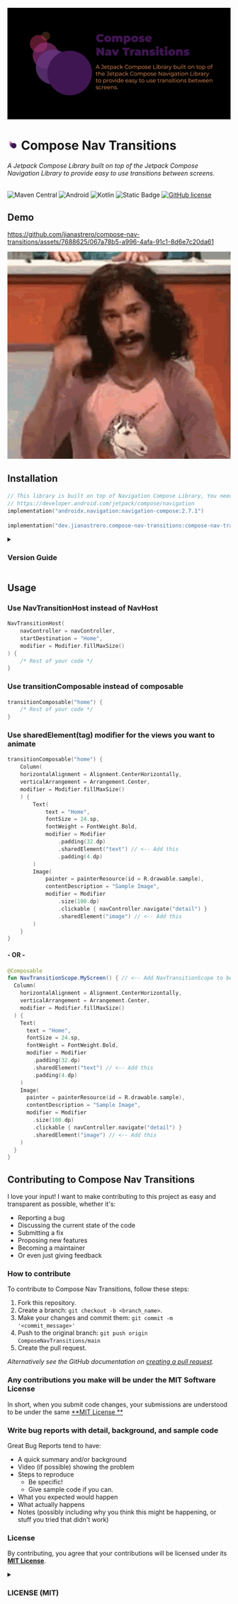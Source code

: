![Compose Nav Transitions Icon](assets/feature-image-compose-nav-transitions.png)

# <img src="assets/compose-nav-transitions.png" width="24px"> Compose Nav Transitions

###### A Jetpack Compose Library built on top of the Jetpack Compose Navigation Library to provide easy to use transitions between screens.

![Maven Central](https://img.shields.io/maven-central/v/dev.jianastrero.compose-nav-transitions/compose-nav-transitions?style=for-the-badge)
![Android](https://img.shields.io/badge/Android-3DDC84?style=for-the-badge&logo=android&logoColor=white)
![Kotlin](https://img.shields.io/badge/kotlin-%237F52FF.svg?style=for-the-badge&logo=kotlin&logoColor=white)
![Static Badge](https://img.shields.io/badge/Jetpack_Compose-37bf6e?style=for-the-badge&logo=data%3Aimage%2Fpng%3Bbase64%2CiVBORw0KGgoAAAANSUhEUgAAAA0AAAAOCAYAAAD0f5bSAAAABHNCSVQICAgIfAhkiAAAAAFzUkdCAK7OHOkAAAAEZ0FNQQAAsY8L%2FGEFAAAACXBIWXMAAA7DAAAOwwHHb6hkAAAAX3pUWHRSYXcgcHJvZmlsZSB0eXBlIEFQUDEAAAiZ40pPzUstykxWKCjKT8vMSeVSAANjEy4TSxNLo0QDAwMLAwgwNDAwNgSSRkC2OVQo0QAFmJibpQGhuVmymSmIzwUAT7oVaBst2IwAAAFlSURBVChTY6AbYITScGD%2FtEfk37fvrQyMjBH%2FGRhmMTP%2Fbj2o2PgBKg0GcE32%2B%2BtZ%2FsmxZjD8%2B98E1CAIFWYAanzDyMjYwKT0a%2BZBxsY%2FIDEmsAwQfPjweS9QxWQgFvz74QvD76dvGP5%2B%2FMLA%2BO%2B%2FCFBsyv8dJvuhShmYoTTDx5ucM78%2F%2BMjMzfufIVDGgyFbMZGB7TcTw53bTxmYzwUyMN03kHiwr70FpBZuE8gh7448ZeBf%2B53BV8KNgZuZi8FPwp1B%2B4kHA8MrIagaCEDSBAEYIYMFoGpiZmE4fvwow%2BzpExk%2Bf%2FnKsOngLYar9z4yMDKzQxVAANxgDn3Hi8BQ02P495fh35c3DBKKVgzy5tkMLFwKQGEWkOv37qvhcQGphdv047eIKcO%2Ff8X%2FmZjfM%2FGJM7CKGjKwcquANLxhYPiXIXxxmztUKSbgNXUW5tB3mqgcMe2TY%2BuXyW71H1BDgY6AgQEAC35v3JCnE5EAAAAASUVORK5CYII%3D)
[![GitHub license](https://img.shields.io/github/license/jianastrero/compose-nav-transitions?style=for-the-badge)](https://github.com/jianastrero/compose-nav-transitions/blob/main/LICENSE)

## Demo

https://github.com/jianastrero/compose-nav-transitions/assets/7688625/067a78b5-a996-4afa-91c1-8d6e7c20da61

![Magic GIF](assets/magic.gif)

## Installation

```kotlin
// This library is built on top of Navigation Compose Library, You need to add it to your project first
// https://developer.android.com/jetpack/compose/navigation
implementation("androidx.navigation:navigation-compose:2.7.1")

implementation("dev.jianastrero.compose-nav-transitions:compose-nav-transitions:0.2.0-alpha01")
```

<details>
    <summary><h3>Version Guide</h3></summary>

| Compose Nav Transitions | Navigation Compose | Demo                                             |
|-------------------------|--------------------|--------------------------------------------------|
| 0.2.0-alpha01           | 2.7.1              | ![v0.2.0-alpha01.gif](assets/v0.2.0-alpha01.gif) |
| 0.1.0-alpha01           | 2.7.1              | ![v0.1.0-alpha01.gif](assets/v0.1.0-alpha01.gif) |

</details>

## Usage

### Use NavTransitionHost instead of NavHost

```kotlin
NavTransitionHost(
    navController = navController,
    startDestination = "Home",
    modifier = Modifier.fillMaxSize()
) {
    /* Rest of your code */
}
```

### Use transitionComposable instead of composable

```kotlin
transitionComposable("home") {
    /* Rest of your code */
}
```

### Use sharedElement(tag) modifier for the views you want to animate

```kotlin
transitionComposable("home") {
    Column(
    horizontalAlignment = Alignment.CenterHorizontally,
    verticalArrangement = Arrangement.Center,
    modifier = Modifier.fillMaxSize()
    ) {
        Text(
            text = "Home",
            fontSize = 24.sp,
            fontWeight = FontWeight.Bold,
            modifier = Modifier
                .padding(32.dp)
                .sharedElement("text") // <-- Add this
                .padding(4.dp)
        )
        Image(
            painter = painterResource(id = R.drawable.sample),
            contentDescription = "Sample Image",
            modifier = Modifier
                .size(100.dp)
                .clickable { navController.navigate("detail") }
                .sharedElement("image") // <-- Add this
        )
    }
}
```

#### - OR -

```kotlin
@Composable
fun NavTransitionScope.MyScreen() { // <-- Add NavTransitionScope to be able to use sharedElement
  Column(
    horizontalAlignment = Alignment.CenterHorizontally,
    verticalArrangement = Arrangement.Center,
    modifier = Modifier.fillMaxSize()
  ) {
    Text(
      text = "Home",
      fontSize = 24.sp,
      fontWeight = FontWeight.Bold,
      modifier = Modifier
        .padding(32.dp)
        .sharedElement("text") // <-- Add this
        .padding(4.dp)
    )
    Image(
      painter = painterResource(id = R.drawable.sample),
      contentDescription = "Sample Image",
      modifier = Modifier
        .size(100.dp)
        .clickable { navController.navigate("detail") }
        .sharedElement("image") // <-- Add this
    )
  }
}
```

## Contributing to Compose Nav Transitions

I love your input! I want to make contributing to this project as easy and transparent as possible, whether it's:

- Reporting a bug
- Discussing the current state of the code
- Submitting a fix
- Proposing new features
- Becoming a maintainer
- Or even just giving feedback

### How to contribute

To contribute to Compose Nav Transitions, follow these steps:

1. Fork this repository.
2. Create a branch: `git checkout -b <branch_name>`.
3. Make your changes and commit them: `git commit -m '<commit_message>'`
4. Push to the original branch: `git push origin ComposeNavTransitions/main`
5. Create the pull request.

_Alternatively see the GitHub documentation
on [creating a pull request](https://docs.github.com/en/github/collaborating-with-issues-and-pull-requests/creating-a-pull-request)._

### Any contributions you make will be under the MIT Software License

In short, when you submit code changes, your submissions are understood to be under the same [**MIT License
**](https://choosealicense.com/licenses/mit/)

### Write bug reports with detail, background, and sample code

Great Bug Reports tend to have:

- A quick summary and/or background
- Video (if possible) showing the problem
- Steps to reproduce
    - Be specific!
    - Give sample code if you can.
- What you expected would happen
- What actually happens
- Notes (possibly including why you think this might be happening, or stuff you tried that didn't work)

### License

By contributing, you agree that your contributions will be licensed under its [**MIT License**](LICENSE).

<details>
    <summary><h3>LICENSE (MIT)</h3></summary>

    MIT License
    
    Copyright (c) 2023 Jian James Astrero
    
    Permission is hereby granted, free of charge, to any person obtaining a copy
    of this software and associated documentation files (the "Software"), to deal
    in the Software without restriction, including without limitation the rights
    to use, copy, modify, merge, publish, distribute, sublicense, and/or sell
    copies of the Software, and to permit persons to whom the Software is
    furnished to do so, subject to the following conditions:
    
    The above copyright notice and this permission notice shall be included in all
    copies or substantial portions of the Software.
    
    THE SOFTWARE IS PROVIDED "AS IS", WITHOUT WARRANTY OF ANY KIND, EXPRESS OR
    IMPLIED, INCLUDING BUT NOT LIMITED TO THE WARRANTIES OF MERCHANTABILITY,
    FITNESS FOR A PARTICULAR PURPOSE AND NONINFRINGEMENT. IN NO EVENT SHALL THE
    AUTHORS OR COPYRIGHT HOLDERS BE LIABLE FOR ANY CLAIM, DAMAGES OR OTHER
    LIABILITY, WHETHER IN AN ACTION OF CONTRACT, TORT OR OTHERWISE, ARISING FROM,
    OUT OF OR IN CONNECTION WITH THE SOFTWARE OR THE USE OR OTHER DEALINGS IN THE
    SOFTWARE.

</details>
